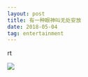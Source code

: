 ```yaml
---
layout: post
title: 有一种眼神叫无处安放 
date: 2018-05-04 
tag: entertainment
---
```


rt

![](/images/posts/entertainment/expression1.gif)
